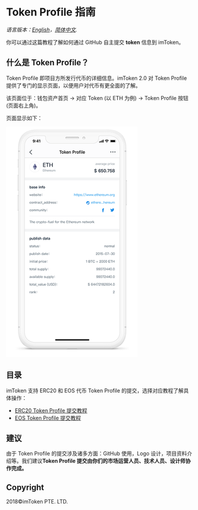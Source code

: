 # Token Profile 指南

*语言版本：[English](README.md)，[简体中文](README.zh-CN.md).*

你可以通过这篇教程了解如何通过 GitHub 自主提交 **token** 信息到 imToken。

## 什么是 Token Profile？
Token Profile 即项目方所发行代币的详细信息。imToken 2.0 对 Token Profile 提供了专门的显示页面，以便用户对代币有更全面的了解。

该页面位于：钱包资产首页 -> 对应 Token (以 ETH 为例) -> Token Profile 按钮(页面右上角)。

页面显示如下：

![Wallet Tab](tutorial/sample.png)


## 目录

imToken 支持 ERC20 和 EOS 代币 Token Profile 的提交，选择对应教程了解具体操作：

- [ERC20 Token Profile 提交教程](erc20-README.zh-CN.md) 
- [EOS Token Profile 提交教程](eos-README.zh-CN.md) 

## 建议
由于 Token Profile 的提交涉及诸多方面：GitHub 使用，Logo 设计，项目资料介绍等。我们建议**Token Profile 提交由你们的市场运营人员、技术人员、设计师协作完成。**

## Copyright

2018&copy;imToken PTE. LTD.